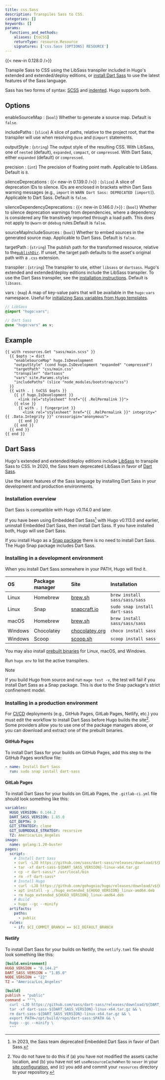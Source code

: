 ```yaml
---
title: css.Sass
description: Transpiles Sass to CSS.
categories: []
keywords: []
params:
  functions_and_methods:
    aliases: [toCSS]
    returnType: resource.Resource
    signatures: ['css.Sass [OPTIONS] RESOURCE']
---
```


{{< new-in 0.128.0 />}}

Transpile Sass to CSS using the LibSass transpiler included in Hugo's extended and extended/deploy editions, or [install Dart Sass](#dart-sass) to use the latest features of the Sass language.

Sass has two forms of syntax: [SCSS] and [indented]. Hugo supports both.

[scss]: https://sass-lang.com/documentation/syntax#scss
[indented]: https://sass-lang.com/documentation/syntax#the-indented-syntax

## Options

enableSourceMap
: (`bool`) Whether to generate a source map. Default is `false`.

includePaths
: (`slice`) A slice of paths, relative to the project root, that the transpiler will use when resolving `@use` and `@import` statements.

outputStyle
: (`string`) The output style of the resulting CSS. With LibSass, one of `nested` (default), `expanded`, `compact`, or `compressed`. With Dart Sass, either `expanded` (default) or `compressed`.

precision
: (`int`) The precision of floating point math. Applicable to LibSass. Default is `8`.

silenceDeprecations
: {{< new-in 0.139.0 />}}
: (`slice`) A slice of deprecation IDs to silence. IDs are enclosed in brackets within Dart Sass warning messages (e.g., `import` in `WARN Dart Sass: DEPRECATED [import]`). Applicable to Dart Sass. Default is `false`.

silenceDependencyDeprecations
: {{< new-in 0.146.0 />}}
: (`bool`) Whether to silence deprecation warnings from dependencies, where a dependency is considered any file transitively imported through a load path. This does not apply to `@warn` or `@debug` rules.Default is `false`.

sourceMapIncludeSources
: (`bool`) Whether to embed sources in the generated source map. Applicable to Dart Sass. Default is `false`.

targetPath
: (`string`) The publish path for the transformed resource, relative to the[`publishDir`]. If unset, the target path defaults to the asset's original path with a `.css` extension.

transpiler
: (`string`) The transpiler to use, either `libsass` or `dartsass`. Hugo's extended and extended/deploy editions include the LibSass transpiler. To use the Dart Sass transpiler, see the [installation instructions](#dart-sass). Default is `libsass`.

vars
: (`map`) A map of key-value pairs that will be available in the `hugo:vars` namespace. Useful for [initializing Sass variables from Hugo templates](https://discourse.gohugo.io/t/42053/).

  ```scss
  // LibSass
  @import "hugo:vars";

  // Dart Sass
  @use "hugo:vars" as v;
  ```

## Example

```go-html-template {copy=true}
{{ with resources.Get "sass/main.scss" }}
  {{ $opts := dict
    "enableSourceMap" hugo.IsDevelopment
    "outputStyle" (cond hugo.IsDevelopment "expanded" "compressed")
    "targetPath" "css/main.css"
    "transpiler" "dartsass"
    "vars" site.Params.styles
    "includePaths" (slice "node_modules/bootstrap/scss")
  }}
  {{ with . | toCSS $opts }}
    {{ if hugo.IsDevelopment }}
      <link rel="stylesheet" href="{{ .RelPermalink }}">
    {{ else }}
      {{ with . | fingerprint }}
        <link rel="stylesheet" href="{{ .RelPermalink }}" integrity="{{ .Data.Integrity }}" crossorigin="anonymous">
      {{ end }}
    {{ end }}
  {{ end }}
{{ end }}
```

## Dart Sass

Hugo's extended and extended/deploy editions include [LibSass] to transpile Sass to CSS. In 2020, the Sass team deprecated LibSass in favor of [Dart Sass].

Use the latest features of the Sass language by installing Dart Sass in your development and production environments.

### Installation overview

Dart Sass is compatible with Hugo v0.114.0 and later.

If you have been using Embedded Dart Sass[^1] with Hugo v0.113.0 and earlier, uninstall Embedded Dart Sass, then install Dart Sass. If you have installed both, Hugo will use Dart Sass.

If you install Hugo as a [Snap package] there is no need to install Dart Sass. The Hugo Snap package includes Dart Sass.

[^1]: In 2023, the Sass team deprecated Embedded Dart Sass in favor of Dart Sass.

### Installing in a development environment

When you install Dart Sass somewhere in your PATH, Hugo will find it.

OS|Package manager|Site|Installation
:--|:--|:--|:--
Linux|Homebrew|[brew.sh]|`brew install sass/sass/sass`
Linux|Snap|[snapcraft.io]|`sudo snap install dart-sass`
macOS|Homebrew|[brew.sh]|`brew install sass/sass/sass`
Windows|Chocolatey|[chocolatey.org]|`choco install sass`
Windows|Scoop|[scoop.sh]|`scoop install sass`

You may also install [prebuilt binaries] for Linux, macOS, and Windows.

Run `hugo env` to list the active transpilers.

> [!note]
> If you build Hugo from source and run `mage test -v`, the test will fail if you install Dart Sass as a Snap package. This is due to the Snap package's strict confinement model.

### Installing in a production environment

For [CI/CD](g) deployments (e.g., GitHub Pages, GitLab Pages, Netlify, etc.) you must edit the workflow to install Dart Sass before Hugo builds the site[^2]. Some providers allow you to use one of the package managers above, or you can download and extract one of the prebuilt binaries.

[^2]: You do not have to do this if (a) you have not modified the assets cache location, and (b) you have not set `useResourceCacheWhen` to `never` in your [site configuration], and (c) you add and commit your `resources` directory to your repository.

#### GitHub Pages

To install Dart Sass for your builds on GitHub Pages, add this step to the GitHub Pages workflow file:

```yaml
- name: Install Dart Sass
  run: sudo snap install dart-sass
```

#### GitLab Pages

To install Dart Sass for your builds on GitLab Pages, the `.gitlab-ci.yml` file should look something like this:

```yaml
variables:
  HUGO_VERSION: 0.144.2
  DART_SASS_VERSION: 1.85.0
  GIT_DEPTH: 0
  GIT_STRATEGY: clone
  GIT_SUBMODULE_STRATEGY: recursive
  TZ: America/Los_Angeles
image:
  name: golang:1.20-buster
pages:
  script:
    # Install Dart Sass
    - curl -LJO https://github.com/sass/dart-sass/releases/download/${DART_SASS_VERSION}/dart-sass-${DART_SASS_VERSION}-linux-x64.tar.gz
    - tar -xf dart-sass-${DART_SASS_VERSION}-linux-x64.tar.gz
    - cp -r dart-sass/* /usr/local/bin
    - rm -rf dart-sass*
    # Install Hugo
    - curl -LJO https://github.com/gohugoio/hugo/releases/download/v${HUGO_VERSION}/hugo_extended_${HUGO_VERSION}_linux-amd64.deb
    - apt install -y ./hugo_extended_${HUGO_VERSION}_linux-amd64.deb
    - rm hugo_extended_${HUGO_VERSION}_linux-amd64.deb
    # Build
    - hugo --gc --minify
  artifacts:
    paths:
      - public
  rules:
    - if: $CI_COMMIT_BRANCH == $CI_DEFAULT_BRANCH
```

#### Netlify

To install Dart Sass for your builds on Netlify, the `netlify.toml` file should look something like this:

```toml
[build.environment]
HUGO_VERSION = "0.144.2"
DART_SASS_VERSION = "1.85.0"
NODE_VERSION = "22"
TZ = "America/Los_Angeles"

[build]
publish = "public"
command = """\
  curl -LJO https://github.com/sass/dart-sass/releases/download/${DART_SASS_VERSION}/dart-sass-${DART_SASS_VERSION}-linux-x64.tar.gz && \
  tar -xf dart-sass-${DART_SASS_VERSION}-linux-x64.tar.gz && \
  rm dart-sass-${DART_SASS_VERSION}-linux-x64.tar.gz && \
  export PATH=/opt/build/repo/dart-sass:$PATH && \
  hugo --gc --minify \
  """
```

[brew.sh]: https://brew.sh/
[chocolatey.org]: https://community.chocolatey.org/packages/sass
[dart sass]: https://sass-lang.com/dart-sass
[libsass]: https://sass-lang.com/libsass
[prebuilt binaries]: https://github.com/sass/dart-sass/releases/latest
[scoop.sh]: https://scoop.sh/#/apps?q=sass
[site configuration]: /configuration/build/
[snap package]: /installation/linux/#snap
[snapcraft.io]: https://snapcraft.io/dart-sass
[starter workflow]: https://github.com/actions/starter-workflows/blob/main/pages/hugo.yml
[`publishDir`]: /configuration/all/#publishdir
